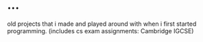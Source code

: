 # ...
old projects that i made and played around with when i first started programming. 
(includes cs exam assignments: Cambridge IGCSE)
